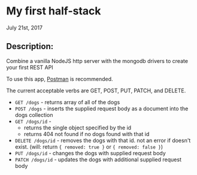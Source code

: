 My first half-stack
===
July 21st, 2017

## Description:
Combine a vanilla NodeJS http server with the mongodb drivers to create your first REST API

To use this app, [Postman](https://www.getpostman.com/) is recommended.

The current acceptable verbs are GET, POST, PUT, PATCH, and DELETE. 

* `GET /dogs` - returns array of all of the dogs
* `POST /dogs` - inserts the supplied request body as a document into the dogs collection
* `GET /dogs/id` -
    * returns the single object specified by the id
    * returns 404 not found if no dogs found with that id    
* `DELETE /dogs/id` - removes the dogs with that id. not an error if doesn't exist. 
    (will: return `{ removed: true }` or `{ removed: false }`)
* `PUT /dogs/id` - changes the dogs with supplied request body
* `PATCH /dogs/id` - updates the dogs with additional supplied request body

